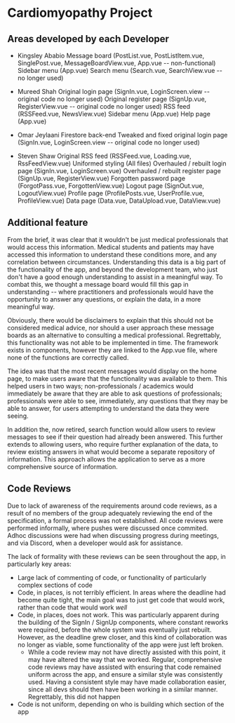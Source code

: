 # Cardiomyopathy Project

## Areas developed by each Developer
+ Kingsley Ababio
Message board (PostList.vue, PostListItem.vue, SinglePost.vue, MessageBoardView.vue, App.vue -- non-functional)
Sidebar menu (App.vue)
Search menu (Search.vue, SearchView.vue -- no longer used)

+ Mureed Shah
Original login page (SignIn.vue, LoginScreen.view -- original code no longer used)
Original register page (SignUp.vue, RegisterView.vue -- original code no longer used)
RSS feed (RSSFeed.vue, NewsView.vue)
Sidebar menu (App.vue)
Help page (App.vue)

+ Omar Jeylaani
Firestore back-end
Tweaked and fixed original login page (SignIn.vue, LoginScreen.view -- original code no longer used)

+ Steven Shaw
Original RSS feed (RSSFeed.vue, Loading.vue, RssFeedView.vue)
Uniformed styling (All files)
Overhauled / rebuilt login page (SignIn.vue, LoginScreen.vue)
Overhauled / rebuilt register page (SignUp.vue, RegisterView.vue)
Forgotten password page (ForgotPass.vue, ForgottenView.vue)
Logout page (SignOut.vue, LogoutView.vue)
Profile page (ProfilePosts.vue, UserProfile.vue, ProfileView.vue)
Data page (Data.vue, DataUpload.vue, DataView.vue)

## Additional feature
From the brief, it was clear that it wouldn't be just medical professionals that would access this information. Medical students and patients may have accessed this information to understand these conditions more, and any correlation between circumstances. Understanding this data is a big part of the functionality of the app, and beyond the development team, who just don't have a good enough understanding to assist in a meaningful way. To combat this, we thought a message board would fill this gap in understanding -- where practitioners and professionals would have the opportunity to answer any questions, or explain the data, in a more meaningful way.

Obviously, there would be disclaimers to explain that this should not be considered medical advice, nor should a user approach these message boards as an alternative to consulting a medical professional. Regrettably, this functionality was not able to be implemented in time. The framework exists in components, however they are linked to the App.vue file, where none of the functions are correctly called.

The idea was that the most recent messages would display on the home page, to make users aware that the functionality was available to them. This helped users in two ways; non-professionals / academics would immediately be aware that they are able to ask questions of professionals; professionals were able to see, immediately, any questions that they may be able to answer, for users attempting to understand the data they were seeing.

In addition the, now retired, search function would allow users to review messages to see if their question had already been answered. This further extends to allowing users, who require further explanation of the data, to review existing answers in what would become a separate repository of information. This approach allows the application to serve as a more comprehensive source of information.

## Code Reviews
Due to lack of awareness of the requirements around code reviews, as a result of no members of the group adequately reviewing the end of the specification, a formal process was not established. All code reviews were performed informally, where pushes were discussed once commited. Adhoc discussions were had when discussing progress during meetings, and via Discord, when a developer would ask for assistance.

The lack of formality with these reviews can be seen throughout the app, in particularly key areas:
* Large lack of commenting of code, or functionality of particularly complex sections of code
* Code, in places, is not terribly efficient. In areas where the deadline had become quite tight, the main goal was to just get code that would work, rather than code that would work *well*
* Code, in places, does not work. This was particularly apparent during the building of the SignIn / SignUp components, where constant reworks were required, before the whole system was eventually just rebuilt. However, as the deadline grew closer, and this kind of collaboration was no longer as viable, some functionality of the app were just left broken. 
    * While a code review may not have directly assisted with this point, it may have altered the way that we worked. Regular, comprehensive code reviews may have assisted with ensuring that code remained uniform across the app, and ensure a similar style was consistently used. Having a consistent style may have made collaboration easier, since all devs should then have been working in a similar manner. Regrettably, this did not happen
* Code is not uniform, depending on who is building which section of the app